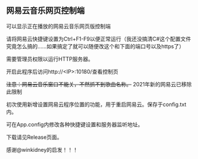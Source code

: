 网易云音乐网页控制端
--------------------------------

可以显示正在播放的网易云音乐网页版控制端

请将网易云快捷键设置为Ctrl+F1-F9以便正常运行（我还没搞清C#这个配置文件究竟怎么搞的……如果搞定了就可以随便改这个和下面的端口号以及https了）

需要管理员权限以运行HTTP服务器。

开启此程序后访问http://&lt;IP&gt;:10180/查看控制页

~~注意：网易云音乐窗口不能关，不然抓不到歌曲名称。~~ 2021年新的网易云已移除此限制

初次使用新增设置网易云程序位置的功能，用于重启网易云。保存于config.txt内。

可在App.config内修改各种快捷键设置和服务器监听地址。

下载请见Release页面。

感谢@winkidney的启发！！！
